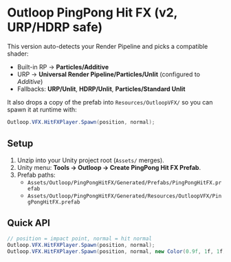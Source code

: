 # Outloop PingPong Hit FX (v2, URP/HDRP safe)

This version auto-detects your Render Pipeline and picks a compatible shader:
- Built-in RP → **Particles/Additive**
- URP → **Universal Render Pipeline/Particles/Unlit** (configured to *Additive*)
- Fallbacks: **URP/Unlit**, **HDRP/Unlit**, **Particles/Standard Unlit**

It also drops a copy of the prefab into `Resources/OutloopVFX/` so you can spawn it at runtime with:
```csharp
Outloop.VFX.HitFXPlayer.Spawn(position, normal);
```

## Setup
1. Unzip into your Unity project root (`Assets/` merges).
2. Unity menu: **Tools → Outloop → Create PingPong Hit FX Prefab**.
3. Prefab paths:
   - `Assets/Outloop/PingPongHitFX/Generated/Prefabs/PingPongHitFX.prefab`
   - `Assets/Outloop/PingPongHitFX/Generated/Resources/OutloopVFX/PingPongHitFX.prefab`

## Quick API
```csharp
// position = impact point, normal = hit normal
Outloop.VFX.HitFXPlayer.Spawn(position, normal);
Outloop.VFX.HitFXPlayer.Spawn(position, normal, new Color(0.9f, 1f, 1f)); // with tint
```
